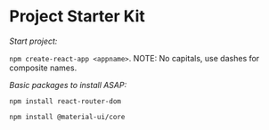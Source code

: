 # Project Starter Kit

*Start project:* 

`npm create-react-app <appname>`. NOTE: No capitals, use dashes for composite names.

*Basic packages to install ASAP:*

`npm install react-router-dom`

`npm install @material-ui/core`
